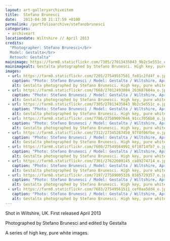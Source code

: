 ```yaml
---
layout: art-galleryarchiveitem
title:  Stefano Brunesci
date:   2013-04-30 21:17:59 +0100
permalink: /portfolioarchive/stefanobrunesci
categories:
 - archiveart
locationdate: Wiltshire // April 2013
credits:
  "Photographer: Stefano Brunesci</br>
  Model: Gestalta</br>
  Retouch: Gestalta"
mainimage: https://farm8.staticflickr.com/7305/27013435043_9b2c5e551c_o.jpg
mainimagealt: Gestalta photographed by Stefano Brunesci. High key, pure white beauty image
images:
 - url: https://farm8.staticflickr.com/7205/27549557581_fe01c2fd4f_o.jpg
   caption: "Photo: Stefano Brunesci / Model: Gestalta / Wiltshire, April 2013"
   alt: Gestalta photographed by Stefano Brunesci. High key, pure white beauty image
 - url: https://farm8.staticflickr.com/7668/27012493084_263687604a_o.jpg
   caption: "Photo: Stefano Brunesci / Model: Gestalta / Wiltshire, April 2013"
   alt: Gestalta photographed by Stefano Brunesci. High key, pure white beauty image
 - url: https://farm8.staticflickr.com/7305/27013435043_9b2c5e551c_o.jpg
   caption: "Photo: Stefano Brunesci / Model: Gestalta / Wiltshire, April 2013"
   alt: Gestalta photographed by Stefano Brunesci. High key, pure white beauty image
 - url: https://farm8.staticflickr.com/7786/27589007646_91cc7056b8_o.jpg
   caption: "Photo: Stefano Brunesci / Model: Gestalta / Wiltshire, April 2013"
   alt: Gestalta photographed by Stefano Brunesci. High key, pure white beauty image
 - url: https://farm8.staticflickr.com/7312/27345267450_97f8f06fbe_o.jpg
   caption: "Photo: Stefano Brunesci / Model: Gestalta / Wiltshire, April 2013"
   alt: Gestalta photographed by Stefano Brunesci. High key, pure white beauty image
 - url: https://farm8.staticflickr.com/7600/27549564991_6f10714fb7_o.jpg
   caption: "Photo: Stefano Brunesci / Model: Gestalta / Wiltshire, April 2013"
   alt: Gestalta photographed by Stefano Brunesci. High key, pure white beauty image
 - url: https://farm8.staticflickr.com/7361/27622600145_ca89274714_o.jpg
   caption: "Photo: Stefano Brunesci / Model: Gestalta / Wiltshire, April 2013"
   alt: Gestalta photographed by Stefano Brunesci. High key, pure white beauty image
 - url: https://farm8.staticflickr.com/7197/27589005326_0385729357_o.jpg
   caption: "Photo: Stefano Brunesci / Model: Gestalta / Wiltshire, April 2013"
   alt: Gestalta photographed by Stefano Brunesci. High key, pure white beauty image
 - url: https://farm8.staticflickr.com/7683/27549561511_cef0aa5dd4_o.jpg
   caption: "Photo: Stefano Brunesci / Model: Gestalta / Wiltshire, April 2013"
   alt: Gestalta photographed by Stefano Brunesci. High key, pure white beauty image
---
```

Shot in Wiltshire, UK. First released April 2013

Photographed by Stefano Brunesci and edited by Gestalta

A series of high key, pure white images.

